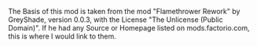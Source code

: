 The Basis of this mod is taken from the mod "Flamethrower Rework" by GreyShade, version 0.0.3, with the License "The Unlicense (Public Domain)". 
If he had any Source or Homepage listed on mods.factorio.com, this is where I would link to them. 